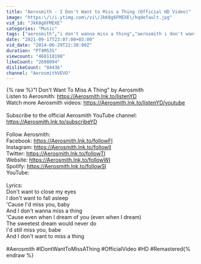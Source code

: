 ```yaml
---
title: "Aerosmith - I Don't Want to Miss a Thing (Official HD Video)"
image: "https:\/\/i.ytimg.com\/vi\/JkK8g6FMEXE\/hqdefault.jpg"
vid_id: "JkK8g6FMEXE"
categories: "Music"
tags: ["aerosmith","i don't wanna miss a thing","aerosmith i don't want miss a thing"]
date: "2021-09-17T23:07:00+03:00"
vid_date: "2014-06-29T22:30:00Z"
duration: "PT4M53S"
viewcount: "468118198"
likeCount: "2698094"
dislikeCount: "84436"
channel: "AerosmithVEVO"
---
```

{% raw %}&quot;I Don't Want To Miss A Thing&quot; by Aerosmith<br />Listen to Aerosmith: <a rel="nofollow" target="blank" href="https://Aerosmith.lnk.to/listenYD">https://Aerosmith.lnk.to/listenYD</a><br />Watch more Aerosmith videos: <a rel="nofollow" target="blank" href="https://Aerosmith.lnk.to/listenYD/youtube">https://Aerosmith.lnk.to/listenYD/youtube</a><br /><br />Subscribe to the official Aerosmith YouTube channel: <a rel="nofollow" target="blank" href="https://Aerosmith.lnk.to/subscribeYD">https://Aerosmith.lnk.to/subscribeYD</a><br /><br />Follow Aerosmith:<br />Facebook: <a rel="nofollow" target="blank" href="https://Aerosmith.lnk.to/followFI">https://Aerosmith.lnk.to/followFI</a><br />Instagram: <a rel="nofollow" target="blank" href="https://Aerosmith.lnk.to/followII">https://Aerosmith.lnk.to/followII</a><br />Twitter: <a rel="nofollow" target="blank" href="https://Aerosmith.lnk.to/followTI">https://Aerosmith.lnk.to/followTI</a><br />Website: <a rel="nofollow" target="blank" href="https://Aerosmith.lnk.to/followWI">https://Aerosmith.lnk.to/followWI</a><br />Spotify: <a rel="nofollow" target="blank" href="https://Aerosmith.lnk.to/followSI">https://Aerosmith.lnk.to/followSI</a><br />YouTube: <br /><br />Lyrics:<br />Don't want to close my eyes<br />I don't want to fall asleep<br />'Cause I'd miss you, baby<br />And I don't wanna miss a thing<br />'Cause even when I dream of you (even when I dream)<br />The sweetest dream would never do<br />I'd still miss you, babe<br />And I don't want to miss a thing<br /><br />#Aerosmith #IDontWantToMissAThing #OfficialVideo #HD #Remastered{% endraw %}
